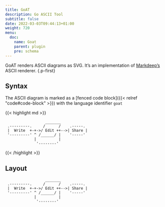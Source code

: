 ```yaml
---
title: GoAT
description: Go ASCII Tool
subtitle: false
date: 2022-03-03T09:44:13+01:00
weight: 720
menu:
  doc:
    name: Goat
    parent: plugin
    pre: schema
---
```


GoAT renders ASCII diagrams as SVG. It’s an implementation of [Markdeep’s](http://casual-effects.com/markdeep/) ASCII renderer.
{.p-first} <!--more-->

## Syntax

The ASCII diagram is marked as a [fenced code block]({{< relref "code#code-block" >}}) with the language identifier `goat`

{{< highlight md >}}

```goat
                  _______
 .---------.     /      /    .-----.
 |  Write  +-+->/ Edit ++-->| Share |
 '---------' ^ /______/ |    '-----'
             |          |
              '--------'
```

{{< /highlight >}}

## Layout

```goat
                  _______
 .---------.     /      /    .-----.
 |  Write  +-+->/ Edit ++-->| Share |
 '---------' ^ /______/ |    '-----'
             |          |
              '--------'
```
